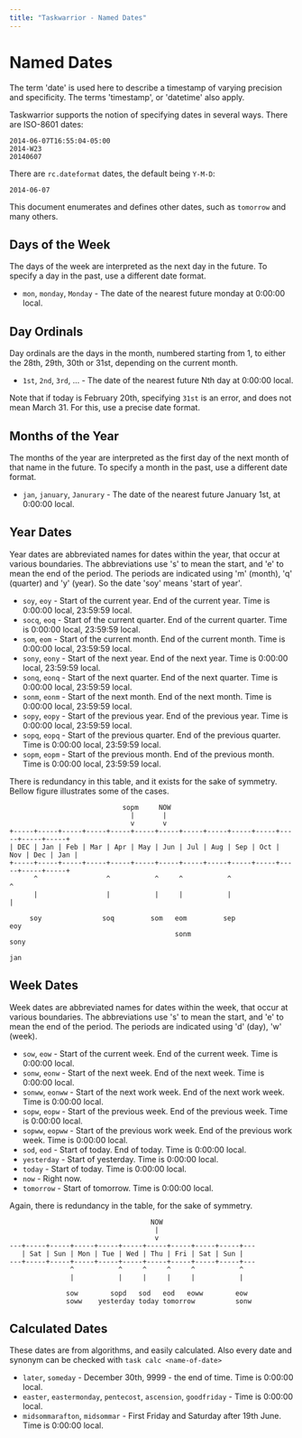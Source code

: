 ```yaml
---
title: "Taskwarrior - Named Dates"
---
```


# Named Dates

The term 'date' is used here to describe a timestamp of varying precision and specificity.
The terms 'timestamp', or 'datetime' also apply.

Taskwarrior supports the notion of specifying dates in several ways.
There are ISO-8601 dates:

```
2014-06-07T16:55:04-05:00
2014-W23
20140607
```

There are `rc.dateformat` dates, the default being `Y-M-D`:

```
2014-06-07
```

This document enumerates and defines other dates, such as `tomorrow` and many others.

## Days of the Week

The days of the week are interpreted as the next day in the future.
To specify a day in the past, use a different date format.

* `mon`, `monday`, `Monday`  - The date of the nearest future monday at 0:00:00 local.


## Day Ordinals

Day ordinals are the days in the month, numbered starting from 1, to either the 28th, 29th, 30th or 31st, depending on the current month.

* `1st`, `2nd`, `3rd`, ...  - The date of the nearest future Nth day at 0:00:00 local.

Note that if today is February 20th, specifying `31st` is an error, and does not mean March 31.
For this, use a precise date format.

## Months of the Year

The months of the year are interpreted as the first day of the next month of that name in the future.
To specify a month in the past, use a different date format.

* `jan`, `january`, `Janurary`    - The date of the nearest future January 1st, at 0:00:00 local.


## Year Dates

Year dates are abbreviated names for dates within the year, that occur at various boundaries.
The abbreviations use 's' to mean the start, and 'e' to mean the end of the period.
The periods are indicated using 'm' (month), 'q' (quarter) and 'y' (year).
So the date 'soy' means 'start of year'.

* `soy`, `eoy`   - Start of the current year. End of the current year. Time is 0:00:00 local, 23:59:59 local.
* `socq`, `eoq`  - Start of the current quarter. End of the current quarter. Time is 0:00:00 local, 23:59:59 local.
* `som`, `eom`   - Start of the current month. End of the current month. Time is 0:00:00 local, 23:59:59 local.
* `sony`, `eony` - Start of the next year. End of the next year. Time is 0:00:00 local, 23:59:59 local.
* `sonq`, `eonq` - Start of the next quarter. End of the next quarter. Time is 0:00:00 local, 23:59:59 local.
* `sonm`, `eonm` - Start of the next month. End of the next month. Time is 0:00:00 local, 23:59:59 local.
* `sopy`, `eopy` - Start of the previous year. End of the previous year. Time is 0:00:00 local, 23:59:59 local.
* `sopq`, `eopq` - Start of the previous quarter. End of the previous quarter. Time is 0:00:00 local, 23:59:59 local.
* `sopm`, `eopm` - Start of the previous month. End of the previous month. Time is 0:00:00 local, 23:59:59 local.

There is redundancy in this table, and it exists for the sake of symmetry.
Bellow figure illustrates some of the cases.

```goat
                            sopm     NOW
                              |       |
                              v       v
+-----+-----+-----+-----+-----+-----+-----+-----+-----+-----+-----+-----+-----+-----+
| DEC | Jan | Feb | Mar | Apr | May | Jun | Jul | Aug | Sep | Oct | Nov | Dec | Jan |
+-----+-----+-----+-----+-----+-----+-----+-----+-----+-----+-----+-----+-----+-----+
      ^                 ^           ^     ^           ^                       ^
      |                 |           |     |           |                       |

     soy               soq         som   eom         sep                     eoy
                                         sonm                               sony
                                                                             jan
```

## Week Dates

Week dates are abbreviated names for dates within the week, that occur at various boundaries.
The abbreviations use 's' to mean the start, and 'e' to mean the end of the period.
The periods are indicated using 'd' (day), 'w' (week).

* `sow`, `eow` - Start of the current week. End of the current week. Time is 0:00:00 local.
* `sonw`, `eonw`   - Start of the next week. End of the next week. Time is 0:00:00 local.
* `sonww`, `eonww` - Start of the next work week. End of the next work week. Time is 0:00:00 local.
* `sopw`, `eopw`   - Start of the previous week. End of the previous week. Time is 0:00:00 local.
* `sopww`, `eopww` - Start of the previous work week. End of the previous work week. Time is 0:00:00 local.
* `sod`, `eod`   - Start of today. End of today. Time is 0:00:00 local.
* `yesterday`    - Start of yesterday. Time is 0:00:00 local.
* `today`        - Start of today. Time is 0:00:00 local.
* `now`          - Right now.
* `tomorrow`     - Start of tomorrow. Time is 0:00:00 local.

Again, there is redundancy in the table, for the sake of symmetry.

```goat
                                   NOW
                                    |
                                    v
---+-----+-----+-----+-----+-----+-----+-----+-----+-----+---
   | Sat | Sun | Mon | Tue | Wed | Thu | Fri | Sat | Sun |
---+-----+-----+-----+-----+-----+-----+-----+-----+-----+---
               ^           ^     ^     ^     ^           ^
               |           |     |     |     |           |

              sow        sopd   sod   eod   eoww        eow
              soww    yesterday today tomorrow          sonw

```

## Calculated Dates

These dates are from algorithms, and easily calculated.
Also every date and synonym can be checked with `task calc <name-of-date>`

* `later`, `someday`                                               - December 30th, 9999 - the end of time. Time is 0:00:00 local.
* `easter`, `eastermonday`, `pentecost`, `ascension`, `goodfriday` - Time is 0:00:00 local.
* `midsommarafton`, `midsommar`                                    - First Friday and Saturday after 19th June. Time is 0:00:00 local.
